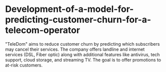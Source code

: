 # Development-of-a-model-for-predicting-customer-churn-for-a-telecom-operator
"TeleDom" aims to reduce customer churn by predicting which subscribers may cancel their services. The company offers landline and internet services (DSL, Fiber optic) along with additional features like antivirus, tech support, cloud storage, and streaming TV. The goal is to offer promotions to at-risk customers.
